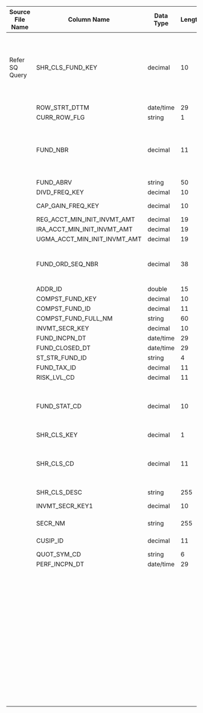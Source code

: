 |	Source File Name	|	Column Name	|	Data Type	|	Length	|	Nullable	|	PK	|	BK	|		|		|		|		|	Table Name	|	Target Table Name	|	Data Type	|	Length	|	Nullable	|	PK	|		|
|	---	|	---	|	---	|	---	|	---	|	---	|	---	|	---	|	---	|	---	|	---	|	---	|	---	|	---	|	---	|	---	|	---	|	---	|
|	Refer SQ Query	|	SHR_CLS_FUND_KEY	|	decimal	|	10	|		|		|		|	//For new Insert<br>Increment the key value by '1'	|	//For New Insert<br>Used sequence generator to get the auto increment key	|		|	//If record already exisit update the record<br>Table : HDM.FUND<br>Condition: FUND_NBR = IN_FUND_NBR	|	FUND	|	FUND_KEY	|	"number(p,s)"	|	10	|		|		|		|
|		|	ROW_STRT_DTTM	|	date/time	|	29	|		|		|		|	Default to 'All'	|	'All'	|		|		|	FUND	|	ALL_FUND_CD	|	nvarchar2	|	10	|		|		|		|
|		|	CURR_ROW_FLG	|	string	|	1	|		|		|		|	Default to 'All Funds'	|	'All Funds'	|		|		|	FUND	|	ALL_FUND_DESC	|	nvarchar2	|	25	|		|		|		|
|		|	FUND_NBR	|	decimal	|	11	|		|		|		|	FUND_COMPST_KEY from source	|		|	//FUND_COMPST_KEY<br>Table: HDM.FUND_COMPOSITE<br>Condition: COMPST_CD = IN_COMPST_CD <br>Output Column : FUND_COMPST_KEY	|		|	FUND	|	FUND_COMPST_KEY	|	"number(p,s)"	|	10	|		|		|		|
|		|	FUND_ABRV	|	string	|	50	|		|		|		|	SHR_CLS_CD from source	|	SHR_CLS_CD	|		|		|	FUND	|	SHR_CLS_CD	|	number	|	15	|		|		|		|
|		|	DIVD_FREQ_KEY	|	decimal	|	10	|		|		|		|	SHR_CLS_DESC from source	|	SHR_CLS_DESC	|		|		|	FUND	|	SHR_CLS_DESC	|	nvarchar2	|	100	|		|		|		|
|		|	CAP_GAIN_FREQ_KEY	|	decimal	|	10	|		|		|		|	COMPST_FUND_FULL_NM from source	|	COMPST_FUND_FULL_NM	|		|		|	FUND	|	FUND_NM	|	nvarchar2	|	50	|		|		|		|
|		|	REG_ACCT_MIN_INIT_INVMT_AMT	|	decimal	|	19	|		|		|		|	SECR_NM from source	|	SECR_NM	|		|		|	FUND	|	FUND_LONG_DESC	|	nvarchar2	|	255	|		|		|		|
|		|	IRA_ACCT_MIN_INIT_INVMT_AMT	|	decimal	|	19	|		|		|		|	FUND_ABRV from source	|	FUND_ABRV	|		|		|	FUND	|	FUND_ABRV	|	nvarchar2	|	50	|		|		|		|
|		|	UGMA_ACCT_MIN_INIT_INVMT_AMT	|	decimal	|	19	|		|		|		|	FUND_STAT_CD from source	|	FUND_STAT_CD	|		|		|	FUND	|	FUND_STAT_CD	|	nvarchar2	|	1	|		|		|		|
|		|	FUND_ORD_SEQ_NBR	|	decimal	|	38	|		|		|		|	Covert the 'FUND_STAT_DESC' 1st character as Upper and remaining in lower case	|	"UPPER(SUBSTR(FUND_STAT_DESC,1,1))&vert;&vert;LOWER(SUBSTR(FUND_STAT_DESC,2,255))"	|	Table : ADW.FUND_STATUS<br>Condition: FUND_STAT_CD = IN_FUND_STAT_CD<br>Output Column: FUND_STAT_DESC	|		|	FUND	|	FUND_STAT_DESC	|	nvarchar2	|	50	|		|		|		|
|		|	ADDR_ID	|	double	|	15	|		|		|		|	FUND_INCPN_DT from source	|	FUND_INCPN_DT	|		|		|	FUND	|	FUND_INCPN_DT	|	date	|	19	|		|		|		|
|		|	COMPST_FUND_KEY	|	decimal	|	10	|		|		|		|	FUND_CLOSED_DT from source	|	FUND_CLOSED_DT	|		|		|	FUND	|	FUND_CLOS_DT	|	date	|	19	|		|		|		|
|		|	COMPST_FUND_ID	|	decimal	|	11	|		|		|		|	FUND_NBR from source	|	FUND_NBR	|		|		|	FUND	|	FUND_NBR	|	number	|	15	|		|		|		|
|		|	COMPST_FUND_FULL_NM	|	string	|	60	|		|		|		|	FUND_ORD_SEQ_NBR from source	|	FUND_ORD_SEQ_NBR	|		|		|	FUND	|	FUND_SORT_ORD	|	number	|	15	|		|		|		|
|		|	INVMT_SECR_KEY	|	decimal	|	10	|		|		|		|	ADDR_ID from source	|	ADDR_ID	|		|		|	FUND	|	ADDR_ID	|	number	|	15	|		|		|		|
|		|	FUND_INCPN_DT	|	date/time	|	29	|		|		|		|	CUSIP_ID from source	|	CUSIP_ID	|		|		|	FUND	|	CUSIP_ID	|	nvarchar2	|	9	|		|		|		|
|		|	FUND_CLOSED_DT	|	date/time	|	29	|		|		|		|	QUOT_SYM_CD from source	|	QUOT_SYM_CD	|		|		|	FUND	|	QUOT_SYM	|	nvarchar2	|	8	|		|		|		|
|		|	ST_STR_FUND_ID	|	string	|	4	|		|		|		|	ST_STR_FUND_ID from source	|	ST_STR_FUND_ID	|		|		|	FUND	|	ST_STR_FUND_NBR	|	nvarchar2	|	4	|		|		|		|
|		|	FUND_TAX_ID	|	decimal	|	11	|		|		|		|	FUND_TAX_ID from source	|	FUND_TAX_ID	|		|		|	FUND	|	TAX_ID	|	nvarchar2	|	9	|		|		|		|
|		|	RISK_LVL_CD	|	decimal	|	11	|		|		|		|	RISK_LVL_CD from source	|	RISK_LVL_CD	|		|		|	FUND	|	RISK_LVL	|	number	|	15	|		|		|		|
|		|	FUND_STAT_CD	|	decimal	|	10	|		|		|		|	FREQ_CD from lookup	|	FREQ_CD	|	"Table : ADW.PAYOUT_FREQUENCY<br>Condition: FREQ_KEY = IN_DIVD_FREQ_KEY<br>Output Column: FREQ_CD, FREQ_DESC"	|		|	FUND	|	DIVD_FREQ_CD	|	nvarchar2	|	1	|		|		|		|
|		|	SHR_CLS_KEY	|	decimal	|	1	|		|		|		|	FREQ_DESC from lookup	|	FREQ_DESC	|		|		|	FUND	|	DIVD_FREQ_DESC	|	nvarchar2	|	100	|		|		|		|
|		|	SHR_CLS_CD	|	decimal	|	11	|		|		|		|	FREQ_CD1 from Lookup	|		|	"Table : ADW.PAYOUT_FREQUENCY<br>Condition: FREQ_KEY = IN_CAP_GAIN_FREQ_KEY<br>Output Column: FREQ_CD, FREQ_DESC"	|		|	FUND	|	CAP_GAIN_FREQ_CD	|	nvarchar2	|	1	|		|		|		|
|		|	SHR_CLS_DESC	|	string	|	255	|		|		|		|	FREQ_DESC1 from Lookup	|		|		|		|	FUND	|	CAP_GAIN_FREQ_DESC	|	nvarchar2	|	100	|		|		|		|
|		|	INVMT_SECR_KEY1	|	decimal	|	10	|		|		|		|	REG_ACCT_MIN_INIT_INVMT_AMT from source	|	REG_ACCT_MIN_INIT_INVMT_AMT	|		|		|	FUND	|	REG_ACCT_INIT_INVMT	|	number	|	15	|		|		|		|
|		|	SECR_NM	|	string	|	255	|		|		|		|	IRA_ACCT_MIN_INIT_INVMT_AMT from source	|	IRA_ACCT_MIN_INIT_INVMT_AMT	|		|		|	FUND	|	IRA_ACCT_INIT_INVMT	|	number	|	15	|		|		|		|
|		|	CUSIP_ID	|	decimal	|	11	|		|		|		|	UGMA_ACCT_MIN_INIT_INVMT_AMT from source	|	UGMA_ACCT_MIN_INIT_INVMT_AMT	|		|		|	FUND	|	UGMA_ACCT_INIT_INVMT	|	number	|	15	|		|		|		|
|		|	QUOT_SYM_CD	|	string	|	6	|		|		|		|	Current date	|	SYSDATE	|		|		|	FUND	|	ROW_STRT_DTTM	|	date	|	19	|		|		|		|
|		|	PERF_INCPN_DT	|	date/time	|	29	|		|		|		|		|		|		|		|	FUND	|	ROW_STOP_DTTM	|	date	|	19	|		|		|		|
|		|		|		|		|		|		|		|	CURR_ROW_FLG from source	|	CURR_ROW_FLG	|		|		|	FUND	|	CURR_ROW_FLG	|	nvarchar2	|	1	|		|		|		|
|		|		|		|		|		|		|		|	Default to '4'	|	4	|		|		|	FUND	|	SRC_SYS_ID	|	number	|	15	|		|		|		|
|		|		|		|		|		|		|		|	$$etlcyckey	|	$$etlcyckey	|		|		|	FUND	|	ETL_LOAD_CYC_KEY	|	"number(p,s)"	|	10	|		|		|		|
|		|		|		|		|		|		|		|	PERF_INCPN_DT from source	|	PERF_INCPN_DT	|		|		|	FUND	|	PERF_INCPN_DT	|	date	|	19	|		|		|		|
|		|		|		|		|		|		|		|		|		|		|		|		|		|		|		|		|		|		|
|		|		|		|		|		|		|		|		|		|		|		|		|		|		|		|		|		|		|
|		|		|		|		|		|		|		|		|		|		|		|		|		|		|		|		|		|		|
|		|		|		|		|		|		|		|		|		|		|		|		|		|		|		|		|		|		|
|		|		|		|		|		|		|		|		|		|		|		|		|		|		|		|		|		|		|
|		|		|		|		|		|		|		|		|		|		|		|		|		|		|		|		|		|		|
|		|		|		|		|		|		|		|		|		|		|		|		|		|		|		|		|		|		|
|		|		|		|		|		|		|		|		|		|		|		|		|		|		|		|		|		|		|
|		|		|		|		|		|		|		|		|		|		|		|		|		|		|		|		|		|		|
|		|		|		|		|		|		|		|		|		|		|		|		|		|		|		|		|		|		|
|		|		|		|		|		|		|		|		|		|		|		|		|		|		|		|		|		|		|
|		|		|		|		|		|		|		|		|		|		|		|		|		|		|		|		|		|		|
|		|		|		|		|		|		|		|		|		|		|		|		|		|		|		|		|		|		|
|		|		|		|		|		|		|		|		|		|		|		|		|		|		|		|		|		|		|
|		|		|		|		|		|		|		|		|		|		|		|		|		|		|		|		|		|		|
|		|		|		|		|		|		|		|		|		|		|		|		|		|		|		|		|		|		|
|		|		|		|		|		|		|		|		|		|		|		|		|		|		|		|		|		|		|
|		|		|		|		|		|		|		|		|		|		|		|		|		|		|		|		|		|		|
|		|		|		|		|		|		|		|		|		|		|		|		|		|		|		|		|		|		|
|		|		|		|		|		|		|		|		|		|		|		|		|		|		|		|		|		|		|
|		|		|		|		|		|		|		|		|		|		|		|		|		|		|		|		|		|		|
|		|		|		|		|		|		|		|		|		|		|		|		|		|		|		|		|		|		|
|		|		|		|		|		|		|		|		|		|		|		|		|		|		|		|		|		|		|
|		|		|		|		|		|		|		|		|		|		|		|		|		|		|		|		|		|		|
|		|		|		|		|		|		|		|		|		|		|		|		|		|		|		|		|		|		|
|		|		|		|		|		|		|		|		|		|		|		|		|		|		|		|		|		|		|
|		|		|		|		|		|		|		|		|		|		|		|		|		|		|		|		|		|		|
|		|		|		|		|		|		|		|		|		|		|		|		|		|		|		|		|		|		|
|		|		|		|		|		|		|		|		|		|		|		|		|		|		|		|		|		|		|
|		|		|		|		|		|		|		|		|		|		|		|		|		|		|		|		|		|		|
|		|		|		|		|		|		|		|		|		|		|		|		|		|		|		|		|		|		|
|		|		|		|		|		|		|		|		|		|		|		|		|		|		|		|		|		|		|
|		|		|		|		|		|		|		|		|		|		|		|		|		|		|		|		|		|		|
|		|		|		|		|		|		|		|		|		|		|		|		|		|		|		|		|		|		|
|		|		|		|		|		|		|		|		|		|		|		|		|		|		|		|		|		|		|
|		|		|		|		|		|		|		|		|		|		|		|		|		|		|		|		|		|		|
|		|		|		|		|		|		|		|		|		|		|		|		|		|		|		|		|		|		|
|		|		|		|		|		|		|		|		|		|		|		|		|		|		|		|		|		|		|
|		|		|		|		|		|		|		|		|		|		|		|		|		|		|		|		|		|		|
|		|		|		|		|		|		|		|		|		|		|		|		|		|		|		|		|		|		|
|		|		|		|		|		|		|		|		|		|		|		|		|		|		|		|		|		|		|
|		|		|		|		|		|		|		|		|		|		|		|		|		|		|		|		|		|		|
|		|		|		|		|		|		|		|		|		|		|		|		|		|		|		|		|		|		|
